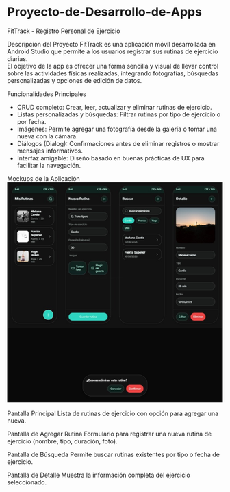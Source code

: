 # Proyecto-de-Desarrollo-de-Apps
FitTrack - Registro Personal de Ejercicio

Descripción del Proyecto
FitTrack es una aplicación móvil desarrollada en Android Studio que permite a los usuarios registrar sus rutinas de ejercicio diarias.  
El objetivo de la app es ofrecer una forma sencilla y visual de llevar control sobre las actividades físicas realizadas, integrando fotografías, búsquedas personalizadas y opciones de edición de datos.

Funcionalidades Principales
- CRUD completo: Crear, leer, actualizar y eliminar rutinas de ejercicio.
- Listas personalizadas y búsquedas: Filtrar rutinas por tipo de ejercicio o por fecha.
- Imágenes: Permite agregar una fotografía desde la galería o tomar una nueva con la cámara.
- Diálogos (Dialog): Confirmaciones antes de eliminar registros o mostrar mensajes informativos.
- Interfaz amigable: Diseño basado en buenas prácticas de UX para facilitar la navegación.

Mockups de la Aplicación
![Mockup de FitTrack](https://github.com/Proyecto-Desarrollo-App/Tarea-2/blob/main/mockups%20-%20FitTrack%20(1).jpeg)

 Pantalla Principal
Lista de rutinas de ejercicio con opción para agregar una nueva.

Pantalla de Agregar Rutina
Formulario para registrar una nueva rutina de ejercicio (nombre, tipo, duración, foto).

Pantalla de Búsqueda
Permite buscar rutinas existentes por tipo o fecha de ejercicio.

Pantalla de Detalle
Muestra la información completa del ejercicio seleccionado.
